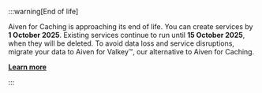 :::warning[End of life]

Aiven for Caching is approaching its end of life. You can create services by
**1 October 2025**. Existing services continue to run until **15 October 2025**, when they
will be deleted. To avoid data loss and service disruptions, migrate your data to Aiven
for Valkey™, our alternative to Aiven for Caching.

[**Learn more**](/docs/platform/reference/end-of-life#aiven-for-caching)

:::
